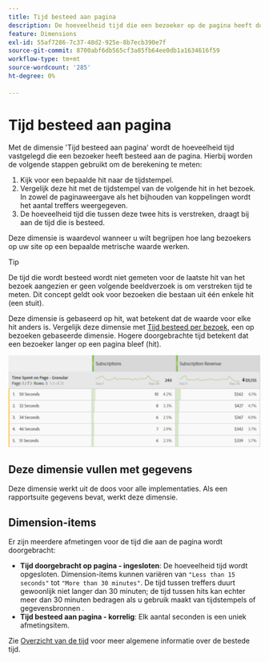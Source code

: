 ```yaml
---
title: Tijd besteed aan pagina
description: De hoeveelheid tijd die een bezoeker op de pagina heeft doorgebracht.
feature: Dimensions
exl-id: 55af7286-7c37-48d2-925e-8b7ecb390e7f
source-git-commit: 8700abf6db565cf3a85fb64ee0db1a1634616f59
workflow-type: tm+mt
source-wordcount: '285'
ht-degree: 0%

---
```


# Tijd besteed aan pagina

Met de dimensie &#39;Tijd besteed aan pagina&#39; wordt de hoeveelheid tijd vastgelegd die een bezoeker heeft besteed aan de pagina. Hierbij worden de volgende stappen gebruikt om de berekening te meten:

1. Kijk voor een bepaalde hit naar de tijdstempel.
2. Vergelijk deze hit met de tijdstempel van de volgende hit in het bezoek. In zowel de paginaweergave als het bijhouden van koppelingen wordt het aantal treffers weergegeven.
3. De hoeveelheid tijd die tussen deze twee hits is verstreken, draagt bij aan de tijd die is besteed.

Deze dimensie is waardevol wanneer u wilt begrijpen hoe lang bezoekers op uw site op een bepaalde metrische waarde werken.

>[!TIP]
>
>De tijd die wordt besteed wordt niet gemeten voor de laatste hit van het bezoek aangezien er geen volgende beeldverzoek is om verstreken tijd te meten. Dit concept geldt ook voor bezoeken die bestaan uit één enkele hit (een stuit).

Deze dimensie is gebaseerd op hit, wat betekent dat de waarde voor elke hit anders is. Vergelijk deze dimensie met [Tijd besteed per bezoek](time-spent-per-visit.md), een op bezoeken gebaseerde dimensie. Hogere doorgebrachte tijd betekent dat een bezoeker langer op een pagina bleef (hit).

![Tijd besteed aan pagina](../metrics/assets/time-spent2.png)

## Deze dimensie vullen met gegevens

Deze dimensie werkt uit de doos voor alle implementaties. Als een rapportsuite gegevens bevat, werkt deze dimensie.

## Dimension-items

Er zijn meerdere afmetingen voor de tijd die aan de pagina wordt doorgebracht:

* **Tijd doorgebracht op pagina - ingesloten**: De hoeveelheid tijd wordt opgesloten. Dimension-items kunnen variëren van `"Less than 15 seconds"` tot `"More than 30 minutes"`. De tijd tussen treffers duurt gewoonlijk niet langer dan 30 minuten; de tijd tussen hits kan echter meer dan 30 minuten bedragen als u gebruik maakt van tijdstempels of gegevensbronnen .
* **Tijd besteed aan pagina - korrelig**: Elk aantal seconden is een uniek afmetingsitem.

Zie [Overzicht van de tijd](../metrics/time-spent.md) voor meer algemene informatie over de bestede tijd.
